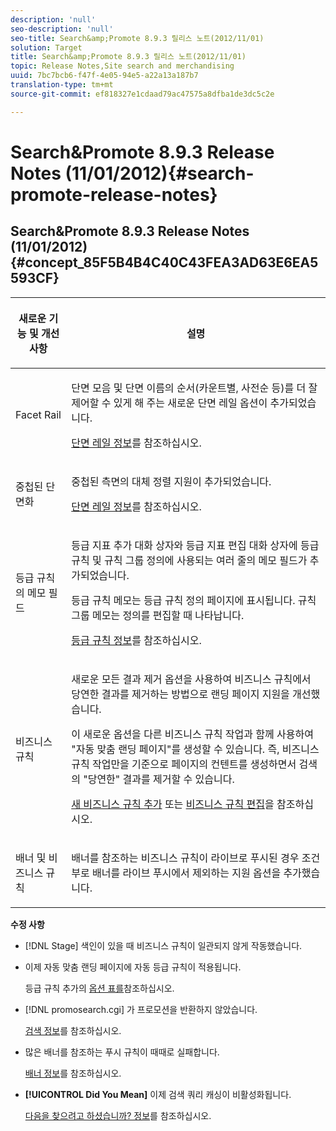 ```yaml
---
description: 'null'
seo-description: 'null'
seo-title: Search&amp;Promote 8.9.3 릴리스 노트(2012/11/01)
solution: Target
title: Search&amp;Promote 8.9.3 릴리스 노트(2012/11/01)
topic: Release Notes,Site search and merchandising
uuid: 7bc7bcb6-f47f-4e05-94e5-a22a13a187b7
translation-type: tm+mt
source-git-commit: ef818327e1cdaad79ac47575a8dfba1de3dc5c2e

---
```



# Search&amp;Promote 8.9.3 Release Notes (11/01/2012){#search-promote-release-notes}

## Search&amp;Promote 8.9.3 Release Notes (11/01/2012) {#concept_85F5B4B4C40C43FEA3AD63E6EA5593CF}

<table> 
 <thead> 
  <tr> 
   <th colname="col1" class="entry"> <p>새로운 기능 및 개선 사항 </p> </th> 
   <th colname="col2" class="entry"> <p>설명 </p> </th> 
  </tr> 
 </thead>
 <tbody> 
  <tr> 
   <td colname="col1"> <p>Facet Rail </p> </td> 
   <td colname="col2"> <p> 
     <!--3309390-->단면 모음 및 단면 이름의 순서(카운트별, 사전순 등)를 더 잘 제어할 수 있게 해 주는 새로운 <span class="uicontrol">단면 레일</span> 옵션이 추가되었습니다. </p> <p><a href="../c-about-design-menu/c-about-facet-rails.md#concept_1FDC8BCDFFC84A0889DA670F63D5F6DB" format="dita" scope="local">단면 레일 정보</a>를 참조하십시오. </p> </td> 
  </tr> 
  <tr> 
   <td colname="col1"> <p> 중첩된 단면화 </p> </td> 
   <td colname="col2"> <p> 중첩된 측면의 대체 정렬 지원이 추가되었습니다. </p> <p><a href="../c-about-design-menu/c-about-facet-rails.md#concept_1FDC8BCDFFC84A0889DA670F63D5F6DB" format="dita" scope="local">단면 레일 정보</a>를 참조하십시오. </p> </td> 
  </tr> 
  <tr> 
   <td colname="col1"> <p>등급 규칙의 메모 필드 </p> </td> 
   <td colname="col2"> <p> 
     <!--3063772--><span class="wintitle"> 등급 지표 추가</span> 대화 상자와 <span class="wintitle">등급 지표 편집</span> 대화 상자에 등급 규칙 및 규칙 그룹 정의에 사용되는 여러 줄의 <span class="wintitle">메모</span> 필드가 추가되었습니다. </p> <p>등급 규칙 메모는 <span class="wintitle">등급 규칙 정의</span> 페이지에 표시됩니다. 규칙 그룹 메모는 정의를 편집할 때 나타납니다. </p> <p><a href="../c-about-rules-menu/c-about-ranking-rules.md#concept_F555C076759B4E81B925441CFE707397" format="dita" scope="local">등급 규칙 정보</a>를 참조하십시오. </p> </td> 
  </tr> 
  <tr> 
   <td colname="col1"> <p>비즈니스 규칙 </p> </td> 
   <td colname="col2"> <p> 
     <!--3331637--> 새로운 <span class="uicontrol">모든 결과 제거</span> 옵션을 사용하여 비즈니스 규칙에서 당연한 결과를 제거하는 방법으로 랜딩 페이지 지원을 개선했습니다. </p> <p>이 새로운 옵션을 다른 비즈니스 규칙 작업과 함께 사용하여 "자동 맞춤 랜딩 페이지"를 생성할 수 있습니다. 즉, 비즈니스 규칙 작업만을 기준으로 페이지의 컨텐트를 생성하면서 검색의 "당연한" 결과를 제거할 수 있습니다. </p> <p><a href="../c-about-rules-menu/c-about-business-rules.md#task_BD3B31ED48BB4B1B8F1DCD3BFA2528E7" format="dita" scope="local">새 비즈니스 규칙 추가</a> 또는 <a href="../c-about-rules-menu/c-about-business-rules.md#task_375CFA75D1D94D9E92A35DE1228E5087" format="dita" scope="local">비즈니스 규칙 편집</a>을 참조하십시오. </p> </td> 
  </tr> 
  <tr> 
   <td colname="col1"> <p>배너 및 비즈니스 규칙 </p> </td> 
   <td colname="col2"> <p> 배너를 참조하는 비즈니스 규칙이 라이브로 푸시된 경우 조건부로 배너를 라이브 푸시에서 제외하는 지원 옵션을 추가했습니다. </p> </td> 
  </tr> 
 </tbody> 
</table>

**수정 사항**

* [!DNL Stage] 색인이 있을 때 비즈니스 규칙이 일관되지 않게 작동했습니다.
* 이제 자동 맞춤 랜딩 페이지에 자동 등급 규칙이 적용됩니다.

   등급 규칙 추가의 [옵션 표를](../c-about-rules-menu/c-about-ranking-rules.md#task_A132789FD4E5423DAD090DCDA7311E8A)참조하십시오.

* [!DNL promosearch.cgi] 가 프로모션을 반환하지 않았습니다.

   [검색 정보](../c-about-settings-menu/c-about-searching-menu.md#concept_207105CF26B1448F8A3D223787C56AB8)를 참조하십시오.

* 많은 배너를 참조하는 푸시 규칙이 때때로 실패합니다.

   [배너 정보](../c-about-design-menu/c-about-banners.md#concept_5BBE01FEC6134393B43CC917C8CC64DA)를 참조하십시오.

* **[!UICONTROL Did You Mean]** 이제 검색 쿼리 캐싱이 비활성화됩니다.

   [다음을 찾으려고 하셨습니까? 정보](../c-about-linguistics-menu/c-about-did-you-mean.md#concept_7D4F3C29EF184B538B8AE2ECAE0CDC5E)를 참조하십시오.

